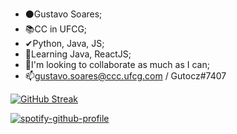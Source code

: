 - ⚫Gustavo Soares;
- 📚CC in UFCG;
- ✔Python, Java, JS;
- 🌱Learning Java, ReactJS;
- 👀I'm looking to collaborate as much as I can;
- 📫gustavo.soares@ccc.ufcg.com / Gutocz#7407

<!--- [![Typing SVG](https://readme-typing-svg.herokuapp.com?font=Century+Gothic&color=59F5BE&size=40&center=true&vCenter=true&lines=You're+Welcome)](https://git.io/typing-svg) --->

[![GitHub Streak](http://github-readme-streak-stats.herokuapp.com?user=gutocz&theme=green_nur)](https://git.io/streak-stats)

[![spotify-github-profile](https://spotify-github-profile.vercel.app/api/view?uid=31f6gun2iepfhfrkct6p3zqxinfa&cover_image=true&theme=novatorem&bar_color=2a5c28&bar_color_cover=false)](https://github.com/kittinan/spotify-github-profile)

<!--- [![Typing SVG](https://readme-typing-svg.herokuapp.com?font=Century+Gothic&color=59F5BE&size=40&center=true&vCenter=true&lines=Goodbye!)](https://git.io/typing-svg) --->

<!--- <a href="https://github.com/gutocz"><img alt="GIF" title="GIF" src="https://media.giphy.com/media/zwDNti5vWFujS/giphy.gif"/></a> --->

<!--- <a href="https://github.com/gutocz"><img alt="GIF" title="GIF" src="https://i.imgur.com/qiXu7b2.png"/></a> --->
<!--- [![spotify-github-profile](https://spotify-github-profile.vercel.app/api/view?uid=22a5i5zqurxnu6ty5y43kyz5a&cover_image=true&theme=default)](https://github.com/kittinan/spotify-github-profile) --->
<!---
gutocz/gutocz is a ✨ special ✨ repository because its `README.md` (this file) appears on your GitHub profile.
You can click the Preview link to take a look at your changes.
--->
